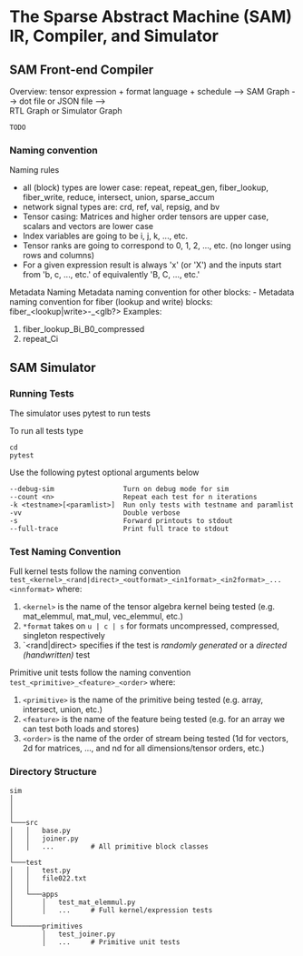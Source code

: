 # The Sparse Abstract Machine (SAM) IR, Compiler, and Simulator 

## SAM Front-end Compiler

Overview:
tensor expression + format language + schedule
-->
SAM Graph 
--> 
dot file or JSON file
-->        
RTL Graph or Simulator Graph

```
TODO
```
### Naming convention
Naming rules
- all (block) types are lower case: repeat, repeat_gen, fiber_lookup, fiber_write, reduce, intersect, union, sparse_accum
- network signal types are: crd, ref, val, repsig, and bv
- Tensor casing: Matrices and higher order tensors are upper case, scalars and vectors are lower case
- Index variables are going to be i, j, k, ..., etc.
- Tensor ranks are going to correspond to 0, 1, 2, ..., etc. (no longer using rows and columns)
- For a given expression result is always 'x' (or 'X') and the inputs start from 'b, c, ..., etc.' of equivalently 'B, C, ..., etc.'

Metadata Naming
Metadata naming convention for other blocks: <block name>-<metadata>
Metadata naming convention for fiber (lookup and write) blocks: fiber_<lookup|write>-<tensor>_<index>_<format>_<glb?>
Examples:
1. fiber_lookup_Bi_B0_compressed
2. repeat_Ci
 
## SAM Simulator

### Running Tests
The simulator uses pytest to run tests

To run all tests type 
```
cd 
pytest
```

Use the following pytest optional arguments below
```
--debug-sim                 Turn on debug mode for sim
--count <n>                 Repeat each test for n iterations 
-k <testname>[<paramlist>]  Run only tests with testname and paramlist
-vv                         Double verbose
-s                          Forward printouts to stdout
--full-trace                Print full trace to stdout
```


### Test Naming Convention
Full kernel tests follow the naming convention `test_<kernel>_<rand|direct>_<outformat>_<in1format>_<in2format>_...<innformat>` where: 
1. `<kernel>` is the name of the tensor algebra kernel being tested (e.g. mat_elemmul, mat_mul, vec_elemmul, etc.)
2. `*format` takes on `u | c | s` for formats uncompressed, compressed, singleton respectively
3. `<rand|direct> specifies if the test is _randomly generated_ or a _directed (handwritten)_ test

Primitive unit tests follow the naming convention `test_<primitive>_<feature>_<order>` where:
1. `<primitive>` is the name of the primitive being tested (e.g. array, intersect, union, etc.)
2. `<feature>` is the name of the feature being tested (e.g. for an array we can test both loads and stores)
3. `<order>` is the name of the order of stream being tested (1d for vectors,
2d for matrices, ..., and nd for all dimensions/tensor orders, etc.)
 

### Directory Structure
```
sim
│   
│       
│
└───src
│   │   base.py
│   │   joiner.py
│   │   ...         # All primitive block classes
│   
└───test
│   │   test.py
│   │   file022.txt
│   │
│   └───apps
│       │   test_mat_elemmul.py
│       │   ...     # Full kernel/expression tests
│
└───────primitives
        │   test_joiner.py
        │   ...     # Primitive unit tests
   
```
